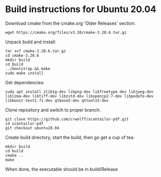 # Build instructions for Ubuntu 20.04
  
Download cmake from the cmake.org 'Older Releases' section:
```
wget https://cmake.org/files/v3.20/cmake-3.20.6.tar.gz
```
Unpack build and install:
```
tar xvf cmake-3.20.6.tar.gz
cd cmake-3.20.6
mkdir build
cd build
../bootstrap && make
sudo make install
```
Get dependencies:
``` 
sudo apt install zlib1g-dev libpng-dev libfreetype-dev libjpeg-dev liblzma-dev libtiff-dev libzstd-dev libopenjp2-7-dev libpodofo-dev libboost-test1.71-dev qtbase5-dev qttools5-dev
```
Clone repository and switch to proper branch:
```
git clone https://github.com/crwolff/scantailor-pdf.git
cd scantailor-pdf
git checkout ubuntu20.04
```
Create build directory, start the build, then go get a cup of tea:
``` 
mkdir build
cd build
cmake ..
make
```
When done, the executable should be in build/Release

